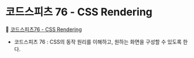 # 코드스피츠 76 - CSS Rendering

🔗 [코드스피츠76 - CSS Rendering](https://www.youtube.com/watch?v=_o1zsrBkZyg&list=PLBNdLLaRx_rKXwi7MulM6v1UG9JLKWIYS)


- 코드스피츠 76 : CSS의 동작 원리를 이해하고, 원하는 화면을 구성할 수 있도록 한다.
